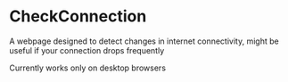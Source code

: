 # CheckConnection
A webpage designed to detect changes in internet connectivity, might be useful if your connection drops frequently


Currently works only on desktop browsers
